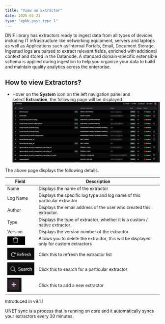 ```yaml
---
title: "View an Extractor"
date: 2025-01-21
type: "epkb_post_type_1"
---
```


  
DNIF library has extractors ready to ingest data from all types of devices including IT infrastructure like networking equipment, servers and laptops as well as Applications such as Internal Portals, Email, Document Storage. Ingested logs are parsed to extract relevant fields, enriched with additional context and stored in the Datanode. A standard domain-specific extensible schema is applied during ingestion to help you organize your data to build and maintain quality analytics across the enterprise. 

## **How to view Extractors?**

- Hover on the **System** icon on the left navigation panel and select **Extraction**, the following page will be displayed.  
    ![](./images-View%20an%20Extractor/View-an-Extractor-1.png)

The above page displays the following details.

| **Field**  | **Description** |
| --- | --- |
| Name | Displays the name of the extractor |
| Log Name | Displays the specific log type and log name of this particular extractor |
| Author | Displays the email address of the user who created this extractor. |
| Type | Displays the type of extractor, whether it is a custom / native extractor. |
| Version | Displays the version number of the extractor. |
| ![](./images-View%20an%20Extractor/View-an-Extractor-2.png) | Allows you to delete the extractor, this will be displayed only for custom extractors |
| ![](./images-View%20an%20Extractor/View-an-Extractor-3.png) | Click this to refresh the extractor list |
| ![](./images-View%20an%20Extractor/View-an-Extractor-4.png) | Click this to search for a particular extractor |
| ![](./images-View%20an%20Extractor/View-an-Extractor-5.png) | Click this to add a new extractor |

Introduced in v9.1.1

UNET sync is a process that is running on core and it automatically syncs your extractors every 30 minutes.
